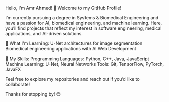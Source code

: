 Hello, I'm Amr Ahmed! 👋
Welcome to my GitHub Profile!

I’m currently pursuing a degree in Systems & Biomedical Engineering and have a passion for AI, biomedical engineering, and machine learning. Here, you’ll find projects that reflect my interest in software engineering, medical applications, and AI-driven solutions.

🌱 What I'm Learning:
U-Net architectures for image segmentation
Biomedical engineering applications with AI
Web Development

🚀 My Skills:
Programming Languages: Python, C++, Java, JavaScript
Machine Learning: U-Net, Neural Networks
Tools: Git, TensorFlow, PyTorch, JavaFX

Feel free to explore my repositories and reach out if you’d like to collaborate!

Thanks for stopping by! 😊


